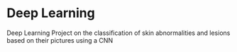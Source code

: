 # Deep Learning 
Deep Learning Project on the classification of skin abnormalities and lesions based on their pictures using a CNN 
